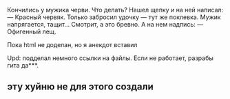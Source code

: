 Кончились у мужика черви. Что делать? Нашел щепку и на ней написал:
— Красный червяк.
Только забросил удочку — тут же поклевка. Мужик напрягается, тащит... Смотрит, а это бревно. А на нем надпись:
— Офигенный лещ.


Пока html не доделан, но я анекдот вставил

Upd: подделал немного ссылки на файлы. Если не работает, разрабы гита да***.
## эту хуйню не для этого создали
